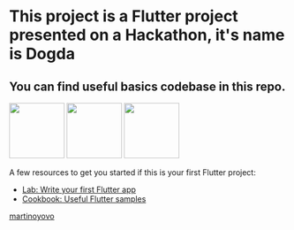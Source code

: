 # This project is a Flutter project presented on a Hackathon, it's name is Dogda


## You can find useful basics codebase in this repo.

<p float="left">
  <img src="https://github.com/martinoyovo/hack_app/blob/main/screenshots/home_page.jpg" width="100" />
  <img src="https://github.com/martinoyovo/hack_app/blob/main/screenshots/doctor_details.jpg" width="100" />
  <img src="https://github.com/martinoyovo/hack_app/blob/main/screenshots/group_chat.jpg" width="100" />
</p>


A few resources to get you started if this is your first Flutter project:

- [Lab: Write your first Flutter app](https://flutter.dev/docs/get-started/codelab)
- [Cookbook: Useful Flutter samples](https://flutter.dev/docs/cookbook)

[martinoyovo](https://linkedin.com/in/martino-yovo)
